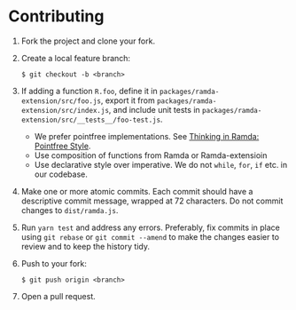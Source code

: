 # Contributing

1.  Fork the project and clone your fork.

2.  Create a local feature branch:

        $ git checkout -b <branch>

3.  If adding a function `R.foo`, define it in `packages/ramda-extension/src/foo.js`, export it from
    `packages/ramda-extension/src/index.js`, and include unit tests in `packages/ramda-extension/src/__tests__/foo-test.js`.
    - We prefer pointfree implementations. See [Thinking in Ramda: Pointfree Style](http://randycoulman.com/blog/2016/06/21/thinking-in-ramda-pointfree-style/).
    - Use composition of functions from Ramda or Ramda-extensioin
    - Use declarative style over imperative. We do not `while`, `for`, `if` etc. in our codebase.
 
4.  Make one or more atomic commits. Each commit should have a descriptive
    commit message, wrapped at 72 characters. Do not commit changes to
    `dist/ramda.js`.

5.  Run `yarn test` and address any errors. Preferably, fix commits in place using `git
    rebase` or `git commit --amend` to make the changes easier to review and to
    keep the history tidy.

6.  Push to your fork:

        $ git push origin <branch>

7.  Open a pull request.

